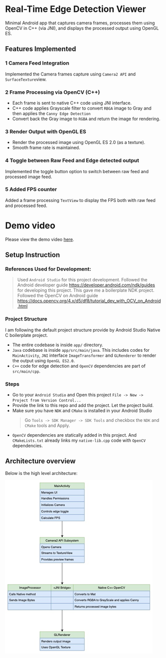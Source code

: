 # Real-Time Edge Detection Viewer
Minimal Android app that captures camera frames, processes
them using OpenCV in C++ (via JNI), and displays the processed output using  OpenGL ES.

## Features Implemented
### 1 Camera Feed Integration
Implemented the Camera frames capture using `Camera2 API` and `SurfaceTexture`view.

### 2 Frame Processing via OpenCV (C++)
- Each frame is sent to native C++ code using JNI interface.
- C++ code applies Grayscale filter to convert `RBGA` image to Gray and then applies the `Canny Edge Detection`
- Convert back the Gray image to `RGBA` and return the image for rendering.

### 3 Render Output with OpenGL ES
- Render the processed image using OpenGL ES 2.0 (as a texture).
- Smooth frame rate is maintained.

### 4 Toggle between Raw Feed and Edge detected output
Implemented the toggle button option to switch between raw feed and processed image feed.

### 5 Added FPS counter
Added a frame processing `TextView` to display the FPS both with raw feed and processed feed.

# Demo video
Please view the demo video [here](demo_video.mp4).

## Setup Instruction

### References Used for Development:
> Used `Android Studio` for this project development.
> Followed the Android developer guide https://developer.android.com/ndk/guides for developing this project. This gave me a boilerplate NDK project.
> Followed the OpenCV on Android guide https://docs.opencv.org/4.x/d5/df8/tutorial_dev_with_OCV_on_Android.html

### Project Structure
I am following the default project structure provide by Android Studio Native C boilerplate project.
- The entire codebase is inside `app/` directory.
- `Java` codebase is inside `app/src/main/java`. This includes codes for `MainActivity`, `JNI` interface `ImageTransformer` and `GLRenderer` to render the output using `OpenGL ES2.0`.
- `C++` code for edge detection and `OpenCV` dependencies are part of `src/main/cpp`.

### Steps
- Go to your `Android Studio` and Open this project `File -> New -> Project from Version Control...`
- Provide the link to this repo and add the project. Let the project build.
- Make sure you have `NDK` and `CMake` is installed in your Android Studio
  > Go `Tools -> SDK Manager -> SDK Tools` and checkbox the `NDK` and `CMake` tools and Apply.
- `OpenCV` dependencies are statically added in this project. And `CMakeLists.txt` already links my `native-lib.cpp` code with `OpenCV` dependencies.

## Architecture overview
Below is the high level architecture:

![Architecture](high_level_arch.jpg)
